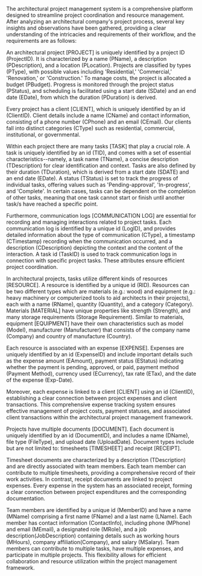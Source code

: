 The architectural project management system is a comprehensive platform designed to
streamline project coordination and resource management. After analyzing an architectural
company's project process, several key insights and observations have been gathered,
providing a clear understanding of the intricacies and requirements of their workflow, and the
requirements are as follows:

An architectural project [PROJECT] is uniquely identified by a project ID (ProjectID). It is
characterized by a name (PName), a description (PDescription), and a location (PLocation).
Projects are classified by types (PType), with possible values including 'Residential,'
'Commercial,' 'Renovation,' or 'Construction.' To manage costs, the project is allocated a budget
(PBudget). Progress is monitored through the project status (PStatus), and scheduling is
facilitated using a start date (SDate) and an end date (EDate), from which the duration
(PDuration) is derived.

Every project has a client [CLIENT], which is uniquely identified by an id (ClientID).
Client details include a name (CName) and contact information, consisting of a phone number
(CPhone) and an email (CEmail). Our clients fall into distinct categories (CType) such as
residential, commercial, institutional, or governmental.

Within each project there are many tasks [TASK] that play a crucial role. A task is
uniquely identified by an id (TID), and comes with a set of essential characteristics--namely, a
task name (TName), a concise description (TDescription) for clear identification and context.
Tasks are also defined by their duration (TDuration), which is derived from a start date (SDATE)
and an end date (EDate). A status (TStatus) is set to track the progress of individual tasks,
offering values such as 'Pending-approval', 'In-progress', and 'Complete'. In certain cases, tasks
can be dependent on the completion of other tasks, meaning that one task cannot start or finish
until another task/s have reached a specific point.

Furthermore, communication logs [COMMUNICATION LOG] are essential for recording
and managing interactions related to project tasks. Each communication log is identified by a
unique id (LogID), and provides detailed information about the type of communication (CType),
a timestamp (CTimestamp) recording when the communication occurred, and a description
(CDescription) depicting the context and the content of the interaction. A task id (TaskID) is
used to track communication logs in connection with specific project tasks. These attributes
ensure efficient project coordination.

In architectural projects, tasks utilize different kinds of resources [RESOURCE]. A resource is
identified by a unique id (RID). Resources can be two different types which are materials (e.g.:
wood) and equipment (e.g.: heavy machinery or computerized tools to aid architects in their
projects), each with a name (RName), quantity (Quantity), and a category (Category).
Materials [MATERIAL] have unique properties like strength (Strength), and many storage
requirements (Storage Requirement). Similar to materials, equipment [EQUIPMENT] have
their own characteristics such as model (Model), manufacturer (Manufacturer) that consists of
the company name (Company) and country of manufacture (Country).

Each resource is associated with an expense [EXPENSE]. Expenses are uniquely
identified by an id (ExpenseID) and include important details such as the expense amount
(EAmount), payment status (EStatus) indicating whether the payment is pending, approved, or
paid, payment method (Payment Method), currency used (ECurrency), tax rate (ETax), and
the date of the expense (Exp-Date).

Moreover, each expense is linked to a client [CLIENT] using an id (ClientID),
establishing a clear connection between project expenses and client transactions. This
comprehensive expense tracking system ensures effective management of project costs,
payment statuses, and associated client transactions within the architectural project
management framework.

Projects have multiple documents [DOCUMENT]. Each document is uniquely identified
by an id (DocumentID), and includes a name (DName), file type (FileType), and upload date
(UploadDate). Document types include but are not limited to: timesheets [TIMESHEET] and
receipt [RECEIPT].

Timesheet documents are characterized by a description (TDescription) and are directly
associated with team members. Each team member can contribute to multiple timesheets,
providing a comprehensive record of their work activities. In contrast, receipt documents are
linked to project expenses. Every expense in the system has an associated receipt, forming a
clear connection between project expenditures and the corresponding documentation.

Team members are identified by a unique id (MemberID) and have a name (MName)
comprising a first name (FName) and a last name (LName). Each member has contact
information (ContactInfo), including phone (MPhone) and email (MEmail), a designated role
(MRole), and a job description(JobDescription) containing details such as working hours
(MHours), company affiliation(Company), and salary (MSalary). Team members can contribute
to multiple tasks, have multiple expenses, and participate in multiple projects. This flexibility
allows for efficient collaboration and resource utilization within the project management
framework.
